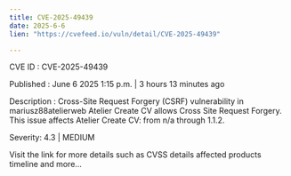 ```yaml
---
title: CVE-2025-49439
date: 2025-6-6
lien: "https://cvefeed.io/vuln/detail/CVE-2025-49439"

---
```


CVE ID : CVE-2025-49439

Published :  June 6
2025
1:15 p.m. | 3 hours
13 minutes ago

Description : Cross-Site Request Forgery (CSRF) vulnerability in mariusz88atelierweb Atelier Create CV allows Cross Site Request Forgery. This issue affects Atelier Create CV: from n/a through 1.1.2.

Severity: 4.3 | MEDIUM

Visit the link for more details
such as CVSS details
affected products
timeline
and more...
